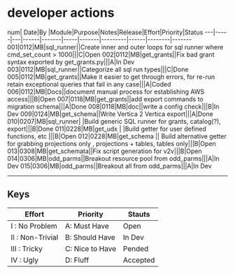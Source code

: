 # developer actions



num| Date|By |Module|Purpose|Notes|Release|Effort|Priority|Status
---|-----|---|------|-------|-----|-------|---------|------|--------|-------
001|0112|MB|sql_runner||Create inner and outer loops for sql runner where cmd_set_count > 1000|||C|Open
002|0112|MB|get_grants||Fix bad grant syntax exported by get_grants.py|||A|In Dev
003|0112|MB|sql_runner||Categorize all sql run types|||C|Done
005|0112|MB|get_grants||Make it easier to get through errors, for re-run retain exceptional queries that fail in any case|||A|Coded
006|0112|MB|Docs||document manual process for establishing AWS access|||B|Open
007|0118|MB|get_grants||add export commands to migration schema|||A|Done
008|0118|MB|doc||write a config check|||B|In Dev
009|0124|MB|get_schema||Write Vertica 2 Vertica export|||A|Done
010|0207|MB|sql_runner| |Build generic SQL runner for grants, catalog(?), export|||B|Done
011|0228|MB|get_udx | |Build getter for user defined functions, etc |||B|Open
012|0228|MB|get_schema || Build alternative getter for grabbing projections only , projections + tables, tables only|||B|Open
013|0308|MB|get_schemata||Fix script generation for v2v|||B|Open
014|0306|MB|odd_parms||Breakout resource pool from odd_parms|||A|In Dev
015|0306|MB|odd_parms||Breakout all from odd_parms|||A|In Dev


---
## Keys

Effort| Priority|Stauts
------|---------|------
I : No Problem|A: Must Have| Open
II : Non-Trivial|B: Should Have| In Dev
III : Tricky|C: Nice to Have|Pended
IV :  Ugly|D: Fluff| Accepted
